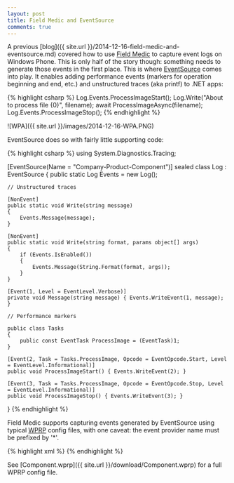 ```yaml
---
layout: post
title: Field Medic and EventSource
comments: true
---
```


A previous [blog]({{ site.url }}/2014-12-16-field-medic-and-eventsource.md) covered how to use [Field Medic](http://www.windowsphone.com/en-us/store/app/field-medic/73c58570-d5a7-46f8-b1b2-2a90024fc29c) to capture event logs on Windows Phone. This is only half of the story though: something needs to generate those events in the first place. This is where [EventSource](http://blogs.msdn.com/b/vancem/archive/2012/08/13/windows-high-speed-logging-etw-in-c-net-using-system-diagnostics-tracing-eventsource.aspx) comes into play. It enables adding performance events (markers for operation beginning and end, etc.) and unstructured traces (aka printf) to .NET apps:

{% highlight csharp %}
Log.Events.ProcessImageStart();
Log.Write("About to process file {0}", filename);
await ProcessImageAsync(filename);
Log.Events.ProcessImageStop();
{% endhighlight %}

![WPA]({{ site.url }}/images/2014-12-16-WPA.PNG)

EventSource does so with fairly little supporting code:

{% highlight csharp %}
using System.Diagnostics.Tracing;

[EventSource(Name = "Company-Product-Component")]
sealed class Log : EventSource
{
    public static Log Events = new Log();

    // Unstructured traces

    [NonEvent]
    public static void Write(string message) 
    { 
        Events.Message(message); 
    }

    [NonEvent]
    public static void Write(string format, params object[] args) 
    {
        if (Events.IsEnabled())
        {
            Events.Message(String.Format(format, args));
        }
    }

    [Event(1, Level = EventLevel.Verbose)]
    private void Message(string message) { Events.WriteEvent(1, message); }

    // Performance markers

    public class Tasks
    {
        public const EventTask ProcessImage = (EventTask)1;
    }

    [Event(2, Task = Tasks.ProcessImage, Opcode = EventOpcode.Start, Level = EventLevel.Informational)]
    public void ProcessImageStart() { Events.WriteEvent(2); }

    [Event(3, Task = Tasks.ProcessImage, Opcode = EventOpcode.Stop, Level = EventLevel.Informational)]
    public void ProcessImageStop() { Events.WriteEvent(3); }
}
{% endhighlight %}

Field Medic supports capturing events generated by EventSource using typical [WPRP](http://msdn.microsoft.com/en-us/library/windows/hardware/hh448223.aspx) config files, with one caveat: the event provider name must be prefixed by '*'.

{% highlight xml %}
<EventProvider Id="EventProvider_Company_Product_Component" Name="*Company-Product-Component" Level="5"/>
{% endhighlight %}

See [Component.wprp]({{ site.url }}/download/Component.wprp) for a full WPRP config file.

